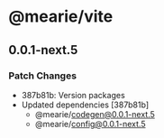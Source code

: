 # @mearie/vite

## 0.0.1-next.5

### Patch Changes

- 387b81b: Version packages
- Updated dependencies [387b81b]
  - @mearie/codegen@0.0.1-next.5
  - @mearie/config@0.0.1-next.5
